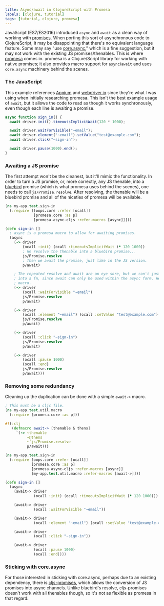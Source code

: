 ```yaml
---
title: Async/await in ClojureScript with Promesa
labels: [clojure, tutorial]
tags: [tutorial, clojure, promesa]
---
```


JavaScript (ES7/ES2016) introduced `async` and `await` as a clean way of working
with
[promises](https://developer.mozilla.org/en-US/docs/Web/JavaScript/Guide/Using_promises).
When porting this sort of asynchronous code to ClojureScript, it may be
disappointing that there's no equivalent language feature. Some may say "use
[core.async](https://github.com/clojure/core.async)," which is a fine
suggestion, but it may not work with the existing JS promises/thenables.
This is where [promesa](https://github.com/funcool/promesa) comes in. promesa is
a Clojure/Script library for working with native promises; it also provides
macro support for `async`/`await` and uses `core.async` machinery behind the
scenes.

### The JavaScript
This example references [Appium](http://appium.io/) and
[webdriver.io](http://webdriver.io/) since they're what I was using when
initially researching promesa. This isn't the best example usage of `await`, but
it allows the code to read as though it works synchronously, even though each
line is awaiting a promise.

```javascript
async function sign_in() {
  await driver.init().timeoutsImplicitWait(120 * 1000);

  await driver.waitForVisible("~email");
  await driver.element("~email").setValue("test@example.com");
  await driver.click("~sign-in");

  await driver.pause(1000).end();
}
```

### Awaiting a JS promise
The first attempt won't be the cleanest, but it'll mimic the functionality. In
order to turn a JS promise, or, more correctly, any JS thenable, into a
[bluebird](http://bluebirdjs.com/docs/getting-started.html) promise (which is
what promesa uses behind the scenes), one needs to call `js/Promise.resolve`.
After resolving, the thenable will be a bluebird promise and all of the niceties
of promesa will be available.

```clojure
(ns my-app.test.sign-in
  (:require [[oops.core :refer [ocall]]
             [promesa.core :as p]
             [promesa.async-cljs :refer-macros [async]]]))

(defn sign-in []
  ; async is a promesa macro to allow for awaiting promises.
  (async
    (-> driver
        (ocall :init) (ocall :timeoutsImplicitWait (* 120 1000))
        ; We resolve the thenable into a bluebird promise...
        js/Promise.resolve
        ; Then we await the promise, just like in the JS version.
        p/await)

    ; The repeated resolve and await are an eye sore, but we can't just put them
    ; into a fn, since await can only be used within the async form. We need a
    ; macro.
    (-> driver
        (ocall :waitForVisible "~email")
        js/Promise.resolve
        p/await)

    (-> driver
        (ocall :element "~email") (ocall :setValue "test@example.com")
        js/Promise.resolve
        p/await)

    (-> driver
        (ocall :click "~sign-in")
        js/Promise.resolve
        p/await)

    (-> driver
        (ocall :pause 1000)
        (ocall :end)
        js/Promise.resolve
        p/await)))
```

### Removing some redundancy
Cleaning up the duplication can be done with a simple `await->` macro.

```clojure
; This must be a cljc file.
(ns my-app.test.util.macro
  (:require [promesa.core :as p]))

#?(:clj
   (defmacro await-> [thenable & thens]
     `(-> ~thenable
          ~@thens
          ~'js/Promise.resolve
          p/await)))
```

```clojure
(ns my-app.test.sign-in
  (:require [oops.core :refer [ocall]]
            [promesa.core :as p]
            [promesa.async-cljs :refer-macros [async]]
            [my-app.test.util.macro :refer-macros [await->]]))

(defn sign-in []
  (async
    (await-> driver
             (ocall :init) (ocall :timeoutsImplicitWait (* 120 1000)))

    (await-> driver
             (ocall :waitForVisible "~email"))

    (await-> driver
             (ocall :element "~email") (ocall :setValue "test@example.com"))

    (await-> driver
             (ocall :click "~sign-in"))

    (await-> driver
             (ocall :pause 1000)
             (ocall :end))))
```

### Sticking with core.async
For those interested in sticking with core.async, perhaps due to an existing
dependency, there is
[cljs-promises](https://github.com/jamesmacaulay/cljs-promises), which allows
the conversion of JS promises into async channels. Unlike bluebird's resolve,
cljs-promises doesn't work with all thenables though, so it's not as flexible as
promesa in that regard.
